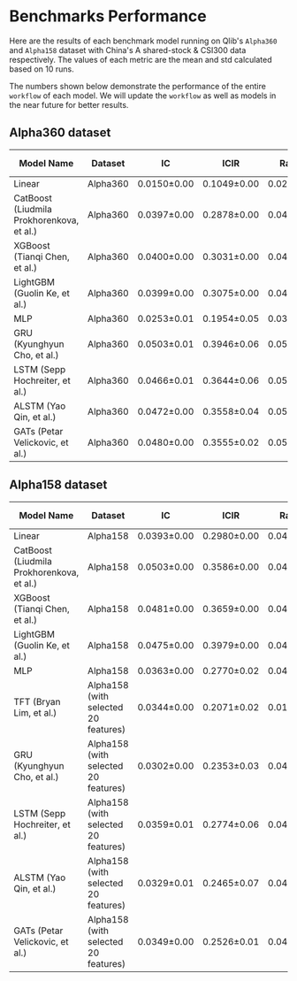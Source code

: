 # Benchmarks Performance

Here are the results of each benchmark model running on Qlib's `Alpha360` and `Alpha158` dataset with China's A shared-stock & CSI300 data respectively. The values of each metric are the mean and std calculated based on 10 runs.

The numbers shown below demonstrate the performance of the entire `workflow` of each model. We will update the `workflow` as well as models in the near future for better results.

## Alpha360 dataset
| Model Name | Dataset | IC | ICIR | Rank IC | Rank ICIR | Annualized Return | Information Ratio | Max Drawdown |
|---|---|---|---|---|---|---|---|---|
| Linear | Alpha360 | 0.0150±0.00 | 0.1049±0.00| 0.0284±0.00 | 0.1970±0.00 | -0.0655±0.00 | -0.6985±0.00| -0.2961±0.00 |
| CatBoost (Liudmila Prokhorenkova, et al.) | Alpha360 | 0.0397±0.00 | 0.2878±0.00| 0.0470±0.00 | 0.3703±0.00 | 0.0342±0.00 | 0.4092±0.00| -0.1057±0.00 |
| XGBoost (Tianqi Chen, et al.) | Alpha360 | 0.0400±0.00 | 0.3031±0.00| 0.0461±0.00 | 0.3862±0.00 | 0.0528±0.00 | 0.6307±0.00| -0.1113±0.00 |
| LightGBM (Guolin Ke, et al.) | Alpha360 | 0.0399±0.00 | 0.3075±0.00| 0.0492±0.00 | 0.4019±0.00 | 0.0323±0.00 | 0.4370±0.00| -0.0917±0.00 |
| MLP | Alpha360 | 0.0253±0.01 | 0.1954±0.05| 0.0329±0.00 | 0.2687±0.04 | 0.0161±0.01 | 0.1989±0.19| -0.1275±0.03 |
| GRU (Kyunghyun Cho, et al.) | Alpha360 | 0.0503±0.01 | 0.3946±0.06| 0.0588±0.00 | 0.4737±0.05 | 0.0799±0.02 | 1.0940±0.26| -0.0810±0.03 |
| LSTM (Sepp Hochreiter, et al.) | Alpha360 | 0.0466±0.01 | 0.3644±0.06| 0.0555±0.00 | 0.4451±0.04 | 0.0783±0.05 | 1.0539±0.65| -0.0844±0.03 |
| ALSTM (Yao Qin, et al.) | Alpha360 | 0.0472±0.00 | 0.3558±0.04| 0.0577±0.00 | 0.4522±0.04 | 0.0522±0.02 | 0.7090±0.32| -0.1059±0.03 |
| GATs (Petar Velickovic, et al.) | Alpha360 | 0.0480±0.00 | 0.3555±0.02| 0.0598±0.00 | 0.4616±0.01 | 0.0857±0.03 | 1.1317±0.42| -0.0917±0.01 |

## Alpha158 dataset
| Model Name | Dataset | IC | ICIR | Rank IC | Rank ICIR | Annualized Return | Information Ratio | Max Drawdown |
|---|---|---|---|---|---|---|---|---|
| Linear | Alpha158 | 0.0393±0.00 | 0.2980±0.00| 0.0475±0.00 | 0.3546±0.00 | 0.0795±0.00 | 1.0712±0.00| -0.1449±0.00 |
| CatBoost (Liudmila Prokhorenkova, et al.) | Alpha158 | 0.0503±0.00 | 0.3586±0.00| 0.0483±0.00 | 0.3667±0.00 | 0.1080±0.00 | 1.1567±0.00| -0.0787±0.00 |
| XGBoost (Tianqi Chen, et al.) | Alpha158 | 0.0481±0.00 | 0.3659±0.00| 0.0495±0.00 | 0.4033±0.00 | 0.1111±0.00 | 1.2915±0.00| -0.0893±0.00 |
| LightGBM (Guolin Ke, et al.) | Alpha158 | 0.0475±0.00 | 0.3979±0.00| 0.0485±0.00 | 0.4123±0.00 | 0.1143±0.00 | 1.2744±0.00| -0.0800±0.00 |
| MLP | Alpha158 | 0.0363±0.00 | 0.2770±0.02| 0.0421±0.00 | 0.3167±0.01 | 0.0856±0.01 | 1.0397±0.12| -0.1134±0.01 |
| TFT (Bryan Lim, et al.) | Alpha158 (with selected 20 features) | 0.0344±0.00 | 0.2071±0.02| 0.0103±0.00 | 0.0632±0.01 | 0.0638±0.00 | 0.5845±0.08| -0.1754±0.02 |
| GRU (Kyunghyun Cho, et al.) | Alpha158 (with selected 20 features) | 0.0302±0.00 | 0.2353±0.03| 0.0411±0.00 | 0.3309±0.03 | 0.0302±0.02 | 0.4353±0.28| -0.1140±0.02 |
| LSTM (Sepp Hochreiter, et al.) | Alpha158 (with selected 20 features) | 0.0359±0.01 | 0.2774±0.06| 0.0448±0.01 | 0.3597±0.05 | 0.0402±0.03 | 0.5743±0.41| -0.1152±0.03 |
| ALSTM (Yao Qin, et al.) | Alpha158 (with selected 20 features) | 0.0329±0.01 | 0.2465±0.07| 0.0450±0.01 | 0.3485±0.06 | 0.0288±0.04 | 0.4163±0.50| -0.1269±0.04 |
| GATs (Petar Velickovic, et al.) | Alpha158 (with selected 20 features) | 0.0349±0.00 | 0.2526±0.01| 0.0454±0.00 | 0.3531±0.01 | 0.0561±0.01 | 0.7992±0.19| -0.0751±0.02 |